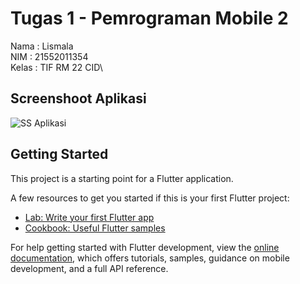 # Tugas 1 - Pemrograman Mobile 2

Nama   : Lismala\
NIM    : 21552011354\
Kelas  : TIF RM 22 CID\

## Screenshoot Aplikasi

![SS Aplikasi](https://github.com/user-attachments/assets/efc589d4-ebf3-4762-8a06-35ebd3f80363)

## Getting Started

This project is a starting point for a Flutter application.

A few resources to get you started if this is your first Flutter project:

- [Lab: Write your first Flutter app](https://docs.flutter.dev/get-started/codelab)
- [Cookbook: Useful Flutter samples](https://docs.flutter.dev/cookbook)

For help getting started with Flutter development, view the
[online documentation](https://docs.flutter.dev/), which offers tutorials,
samples, guidance on mobile development, and a full API reference.

